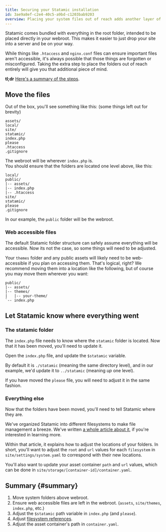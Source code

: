 ```yaml
---
title: Securing your Statamic installation
id: 3ae9a8ef-c2e4-40c5-a9bd-c1203bab9203
overview: Placing your system files out of reach adds another layer of security.
---
```

Statamic comes bundled with everything in the root folder, intended to be placed directly in your webroot. This makes
it easier to just drop your site into a server and be on your way.

While things like `.htaccess` and `nginx.conf` files can ensure important files aren't accessible, it's always possible
that those things are forgotten or misconfigured. Taking the extra step to place the folders out of reach entirely
will give you that additional piece of mind.

**tl;dr** [Here's a summary of the steps](#summary).

## Move the files

Out of the box, you'll see something like this: (some things left out for brevity)

``` .language-files
assets/
local/
site/
statamic/
index.php
please
.htaccess
.gitignore
```

The webroot will be wherever `index.php` is.  
You should ensure that the folders are located one level above, like this:

``` .language-files
local/
public/
|-- assets/
|-- index.php
|-- .htaccess
site/
statamic/
please
.gitignore
```

In our example, the `public` folder will be the webroot.

### Web accessible files

The default Statamic folder structure can safely assume everything will be accessible. Now its not the case, so some things
will need to be adjusted.

Your `themes` folder and any public assets will likely need to be web-accessible if you plan on accessing them.
That's logical, right? We recommend moving them into a location like the following, but of course you may move
them wherever you want:

``` .language-files
public/
|-- assets/
|-- themes/
|   |-- your-theme/
`-- index.php
```


## Let Statamic know where everything went

### The statamic folder

The `index.php` file needs to know where the `statamic` folder is located. Now that it has been moved, you'll need to
update it.

Open the `index.php` file, and update the `$statamic` variable.

By default it is `./statamic` (meaning the same directory level), and in our example, we'd update it to `../statamic`
(meaning _up_ one level).

If you have moved the `please` file, you will need to adjust it in the same fashion.

### Everything else

Now that the folders have been moved, you'll need to tell Statamic where they are.

We've organized Statamic into different filesystems to make file management a breeze. We've written [a whole article about it][filesystems], if you're interested in learning more.

Within that article, it explains how to adjust the locations of your folders. In short, you'll want to adjust the
`root` and `url` values for each `filesystem` in `site/settings/system.yaml` to correspond with their new locations.

You'll also want to update your asset container `path` and `url` values, which can be done in `site/storage/[container-id]/container.yaml`.

## Summary {#summary}

1. Move system folders above webroot.  
2. Ensure web accessible files are left in the webroot. (`assets`, `site/themes`, `index.php`, etc.)
3. Adjust the `$statamic` path variable in `index.php` (and `please`).
4. Adjust [filesystem references][filesystems].
5. Adjust the asset container's path in `container.yaml`.

[filesystems]: /docs/recipes/filesystems
